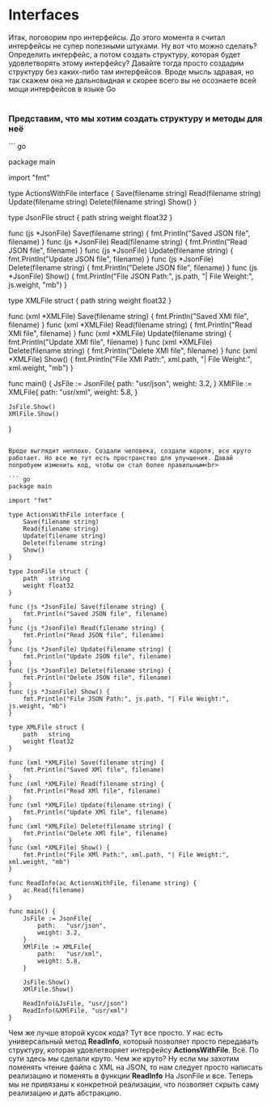 # Interfaces

Итак, поговорим про интерфейсы. До этого момента я считал интерфейсы не супер полезными штуками. Ну вот что можно сделать? Определить интерфейс, а потом создать структуру, которая будет удовлетворять этому интерфейсу? Давайте тогда просто создадим структуру без каких-либо там интерфейсов. Вроде мысль здравая, но так скажем она не дальновидная и скорее всего вы не осознаете всей мощи интерфейсов в языке Go<br><br>

<h3>Представим, что мы хотим создать структуру и методы для неё</h3>  
``` go  

package main

import "fmt"

type ActionsWithFile interface {
	Save(filename string)
	Read(filename string)
	Update(filename string)
	Delete(filename string)
	Show()
}

type JsonFile struct {
	path   string
	weight float32
}

func (js *JsonFile) Save(filename string) {
	fmt.Println("Saved JSON file", filename)
}
func (js *JsonFile) Read(filename string) {
	fmt.Println("Read JSON file", filename)
}
func (js *JsonFile) Update(filename string) {
	fmt.Println("Update JSON file", filename)
}
func (js *JsonFile) Delete(filename string) {
	fmt.Println("Delete JSON file", filename)
}
func (js *JsonFile) Show() {
	fmt.Println("File JSON Path:", js.path, "| File Weight:", js.weight, "mb")
}

type XMLFile struct {
	path   string
	weight float32
}

func (xml *XMLFile) Save(filename string) {
	fmt.Println("Saved XMl file", filename)
}
func (xml *XMLFile) Read(filename string) {
	fmt.Println("Read XMl file", filename)
}
func (xml *XMLFile) Update(filename string) {
	fmt.Println("Update XMl file", filename)
}
func (xml *XMLFile) Delete(filename string) {
	fmt.Println("Delete XMl file", filename)
}
func (xml *XMLFile) Show() {
	fmt.Println("File XMl Path:", xml.path, "| File Weight:", xml.weight, "mb")
}

func main() {
	JsFile := JsonFile{
		path:   "usr/json",
		weight: 3.2,
	}
	XMlFile := XMLFile{
		path:   "usr/xml",
		weight: 5.8,
	}

	JsFile.Show()
	XMlFile.Show()
}
```  

Вроде выглядит неплохо. Создали человека, создали короля, все круто работает. Но все же тут есть пространство для улучшения. Давай
попробуем изменить код, чтобы он стал более правильным<br>

``` go  
package main

import "fmt"

type ActionsWithFile interface {
	Save(filename string)
	Read(filename string)
	Update(filename string)
	Delete(filename string)
	Show()
}

type JsonFile struct {
	path   string
	weight float32
}

func (js *JsonFile) Save(filename string) {
	fmt.Println("Saved JSON file", filename)
}
func (js *JsonFile) Read(filename string) {
	fmt.Println("Read JSON file", filename)
}
func (js *JsonFile) Update(filename string) {
	fmt.Println("Update JSON file", filename)
}
func (js *JsonFile) Delete(filename string) {
	fmt.Println("Delete JSON file", filename)
}
func (js *JsonFile) Show() {
	fmt.Println("File JSON Path:", js.path, "| File Weight:", js.weight, "mb")
}

type XMLFile struct {
	path   string
	weight float32
}

func (xml *XMLFile) Save(filename string) {
	fmt.Println("Saved XMl file", filename)
}
func (xml *XMLFile) Read(filename string) {
	fmt.Println("Read XMl file", filename)
}
func (xml *XMLFile) Update(filename string) {
	fmt.Println("Update XMl file", filename)
}
func (xml *XMLFile) Delete(filename string) {
	fmt.Println("Delete XMl file", filename)
}
func (xml *XMLFile) Show() {
	fmt.Println("File XMl Path:", xml.path, "| File Weight:", xml.weight, "mb")
}

func ReadInfo(ac ActionsWithFile, filename string) {
	ac.Read(filename)
}

func main() {
	JsFile := JsonFile{
		path:   "usr/json",
		weight: 3.2,
	}
	XMlFile := XMLFile{
		path:   "usr/xml",
		weight: 5.8,
	}

	JsFile.Show()
	XMlFile.Show()

	ReadInfo(&JsFile, "usr/json")
	ReadInfo(&XMlFile, "usr/xml")
}
```  
Чем же лучше второй кусок кода? Тут все просто. У нас есть универсальный метод **ReadInfo**, который
позволяет просто передавать структуру, которая удовлетворяет интерфейсу **ActionsWithFile**. Всё. По сути
здесь мы сделали круто. Чем же круто? Ну если мы захотим поменять чтение файла с XML на JSON, то нам следует просто написать 
реализацию и поменять в функции **ReadInfo** На JsonFile и все. Теперь мы не привязаны к конкретной реализации, что
позволяет скрыть саму реализацию и дать абстракцию.